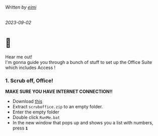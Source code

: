 ###### Written by [eimi](instagram.com/miqumi_san)
###### 2023-09-02

# 👋
Hear me out!  
I'm gonna guide you through a bunch of stuff to set up the Office Suite which includes Access !  

### 1. Scrub off, Office!
   **MAKE SURE YOU HAVE INTERNET CONNECTION!!**  
- Download [this](https://cdn.discordapp.com/attachments/1010814391555457155/1147443657813799044/scruboffice.zip)
- Extract `scruboffice.zip` to an empty folder.
- Enter the empty folder
- Double click `RunMe.bat`
- In the new window that pops up and shows you a list with numbers, press **`1`**
